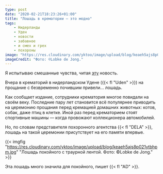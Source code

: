 ```yaml
---
type: post
date: "2020-02-21T18:23:26+01:00"
title: "Лошадь в крематории — это модно"
tags:
    - Нидерланды
    - Уден
    - новости
    - забавное
    - и смех и грех
    - похороны
image: "https://res.cloudinary.com/yktoo/image/upload/blog/keaeh5ajs8p021ytbhpm.jpg"
imageCredit: "Фото: ©Lobke de Jong."
---
```


Я испытываю смешанные чувства, читая [эту](https://www.ad.nl/home/paard-in-de-gang-bij-afscheid-in-crematorium~a69a4178/) новость.

Вчера в крематорий в нидерландском Удене ({{< fl "Uden" >}}) на прощание с безвременно почившим привели… лошадь.

<!--more-->

Как сообщает издание, сотрудники крематория многое повидали на своём веку. Последние пару лет становится всё популярнее приводить на церемонию прощания перед кремацией домашних животных: котов, собак, даже птиц в клетке. Иной раз перед крематорием стоят спортивные машины — когда провожают коллекционера автомобилей.

Но, по словам представителя похоронного агентства {{< fl "DELA" >}}, лошадь на такой церемонии присутствует на его памяти впервые.

{{< imgfig "https://res.cloudinary.com/yktoo/image/upload/blog/keaeh5ajs8p021ytbhpm.jpg" "Лошадь покойного с траурной лентой. Фото: ©Lobke de Jong." >}}

Эта лошадь много значила для покойного, пишет {{< fl "AD" >}}.
